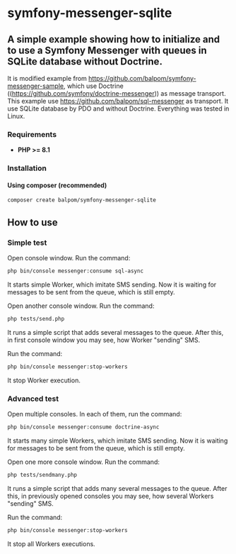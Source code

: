# symfony-messenger-sqlite
## A simple example showing how to initialize and to use a Symfony Messenger with queues in SQLite database without Doctrine.

It is modified example from https://github.com/balpom/symfony-messenger-sample, which use Doctrine  ((https://github.com/symfony/doctrine-messenger)) as message transport.
This example use https://github.com/balpom/sql-messenger as transport. It use SQLite database by PDO and without Doctrine.
Everything was tested in Linux.

### Requirements 
- **PHP >= 8.1**

### Installation
#### Using composer (recommended)
```bash
composer create balpom/symfony-messenger-sqlite
```

## How to use

### Simple test
Open console window. Run the command:
```bash
php bin/console messenger:consume sql-async
```
It starts simple Worker, which imitate SMS sending. Now it is waiting for messages to be sent from the queue, which is still empty.

Open another console window. Run the command:
```bash
php tests/send.php
```
It runs a simple script that adds several messages to the queue.
After this, in first console window you may see, how Worker "sending" SMS.

Run the command:
```bash
php bin/console messenger:stop-workers
```
It stop Worker execution.

### Advanced test
Open multiple consoles. In each of them, run the command:
```bash
php bin/console messenger:consume doctrine-async
```
It starts many simple Workers, which imitate SMS sending. Now it is waiting for messages to be sent from the queue, which is still empty.

Open one more console window. Run the command:
```bash
php tests/sendmany.php
```
It runs a simple script that adds many several messages to the queue.
After this, in previously opened consoles you may see, how several Workers "sending" SMS.

Run the command:
```bash
php bin/console messenger:stop-workers
```
It stop all Workers executions.

